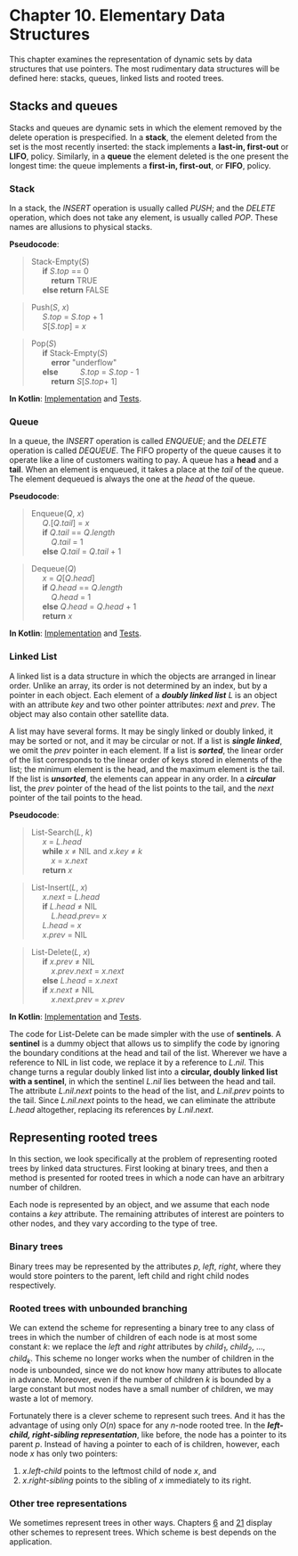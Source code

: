 Chapter 10. Elementary Data Structures
======================================

This chapter examines the representation of dynamic sets by data structures that use pointers.
The most rudimentary data structures will be defined here: stacks, queues, linked lists and rooted trees.

## Stacks and queues

Stacks and queues are dynamic sets in which the element removed by the delete operation is prespecified.
In a **stack**, the element deleted from the set is the most recently inserted: the stack implements a **last-in, first-out** or **LIFO**, policy.
Similarly, in a **queue** the element deleted is the one present the longest time: the queue implements a **first-in, first-out**, or **FIFO**, policy.

### Stack

In a stack, the _INSERT_ operation is usually called _PUSH_; and the _DELETE_ operation, which does not take any element, is usually called _POP_.
These names are allusions to physical stacks.


**Pseudocode**:
>Stack-Empty(_S_)  
&nbsp;&nbsp;&nbsp;&nbsp;    **if** _S_._top_ == 0  
&nbsp;&nbsp;&nbsp;&nbsp;&nbsp;&nbsp;&nbsp;&nbsp;        **return** TRUE  
&nbsp;&nbsp;&nbsp;&nbsp;    **else return** FALSE  

>Push(_S_, _x_)  
&nbsp;&nbsp;&nbsp;&nbsp;    _S_._top_ = _S_._top_ + 1  
&nbsp;&nbsp;&nbsp;&nbsp;    _S_\[_S_._top_] = _x_  

>Pop(_S_)  
&nbsp;&nbsp;&nbsp;&nbsp;    **if** Stack-Empty(_S_)  
&nbsp;&nbsp;&nbsp;&nbsp;&nbsp;&nbsp;&nbsp;&nbsp;        **error** "underflow"  
&nbsp;&nbsp;&nbsp;&nbsp;    **else** 
&nbsp;&nbsp;&nbsp;&nbsp;&nbsp;&nbsp;&nbsp;&nbsp;        _S_._top_ = _S_._top_ - 1  
&nbsp;&nbsp;&nbsp;&nbsp;&nbsp;&nbsp;&nbsp;&nbsp;        **return** _S_\[_S_._top_+ 1]  

**In Kotlin**: [Implementation](../src/main/kotlin/chapter10/Stack.kt) and [Tests](../src/test/kotlin/chapter10/StackTest.kt).

### Queue

In a queue, the _INSERT_ operation is called _ENQUEUE_; and the _DELETE_ operation is called _DEQUEUE_.
The FIFO property of the queue causes it to operate like a line of customers waiting to pay.
A queue has a **head** and a **tail**. 
When an element is enqueued, it takes a place at the _tail_ of the queue. 
The element dequeued is always the one at the _head_ of the queue. 


**Pseudocode**:
>Enqueue(_Q_, _x_)  
&nbsp;&nbsp;&nbsp;&nbsp;    _Q_.\[_Q_._tail_] = _x_  
&nbsp;&nbsp;&nbsp;&nbsp;    **if** _Q_._tail_ == _Q_._length_  
&nbsp;&nbsp;&nbsp;&nbsp;&nbsp;&nbsp;&nbsp;&nbsp;        _Q_._tail_ = 1  
&nbsp;&nbsp;&nbsp;&nbsp;    **else** _Q_._tail_ = _Q_._tail_ + 1  

>Dequeue(_Q_)  
&nbsp;&nbsp;&nbsp;&nbsp;    _x_ = _Q_\[_Q_._head_]  
&nbsp;&nbsp;&nbsp;&nbsp;    **if** _Q_._head_ == _Q_._length_  
&nbsp;&nbsp;&nbsp;&nbsp;&nbsp;&nbsp;&nbsp;&nbsp;        _Q_._head_ = 1  
&nbsp;&nbsp;&nbsp;&nbsp;    **else** _Q_._head_ = _Q_._head_ + 1  
&nbsp;&nbsp;&nbsp;&nbsp;    **return** _x_  

**In Kotlin**: [Implementation](../src/main/kotlin/chapter10/Queue.kt) and [Tests](../src/test/kotlin/chapter10/QueueTest.kt).

### Linked List

A linked list is a data structure in which the objects are arranged in linear order.
Unlike an array, its order is not determined by an index, but by a pointer in each object.
Each element of a _**doubly linked list**_ _L_ is an object with an attribute _key_ and two other pointer attributes: _next_ and _prev_.
The object may also contain other satellite data.

A list may have several forms.
It may be singly linked or doubly linked, it may be sorted or not, and it may be circular or not.
If a list is _**single linked**_, we omit the _prev_ pointer in each element.
If a list is _**sorted**_, the linear order of the list corresponds to the linear order of keys stored in elements of the list; the minimum element is the head, and the maximum element is the tail.
If the list is _**unsorted**_, the elements can appear in any order.
In a _**circular**_ list, the _prev_ pointer of the head of the list points to the tail, and the _next_ pointer of the tail points to the head.

**Pseudocode**:
>List-Search(_L_, _k_)  
&nbsp;&nbsp;&nbsp;&nbsp;    _x_ = _L_._head_  
&nbsp;&nbsp;&nbsp;&nbsp;    **while** _x_ ≠ NIL and _x_._key_ ≠ _k_  
&nbsp;&nbsp;&nbsp;&nbsp;&nbsp;&nbsp;&nbsp;&nbsp;        _x_ = _x_._next_  
&nbsp;&nbsp;&nbsp;&nbsp;    **return** _x_  

>List-Insert(_L_, _x_)  
&nbsp;&nbsp;&nbsp;&nbsp;    _x_._next_ = _L_._head_  
&nbsp;&nbsp;&nbsp;&nbsp;    **if** _L_._head_ ≠ NIL  
&nbsp;&nbsp;&nbsp;&nbsp;&nbsp;&nbsp;&nbsp;&nbsp;        _L_._head_._prev_= _x_  
&nbsp;&nbsp;&nbsp;&nbsp;    _L_._head_ = _x_  
&nbsp;&nbsp;&nbsp;&nbsp;    _x_._prev_ = NIL  

>List-Delete(_L_, _x_)  
&nbsp;&nbsp;&nbsp;&nbsp;    **if** _x_._prev_ ≠ NIL  
&nbsp;&nbsp;&nbsp;&nbsp;&nbsp;&nbsp;&nbsp;&nbsp;        _x_._prev_._next_ = _x_._next_  
&nbsp;&nbsp;&nbsp;&nbsp;    **else** _L_._head_ = _x_._next_  
&nbsp;&nbsp;&nbsp;&nbsp;    **if** _x_._next_ ≠ NIL  
&nbsp;&nbsp;&nbsp;&nbsp;&nbsp;&nbsp;&nbsp;&nbsp;        _x_._next_._prev_ = _x_._prev_  

**In Kotlin**: [Implementation](../src/main/kotlin/chapter10/LinkedList.kt) and [Tests](../src/test/kotlin/chapter10/LinkedListTest.kt).

The code for List-Delete can be made simpler with the use of **sentinels**. 
A **sentinel** is a dummy object that allows us to simplify the code by ignoring the boundary conditions at the head and tail of the list.
Wherever we have a reference to NIL in list code, we replace it by a reference to _L_._nil_.
This change turns a regular doubly linked list into a **circular, doubly linked list with a sentinel**, in which the sentinel _L_._nil_ lies between the head and tail.
The attribute _L_._nil_._next_ points to the head of the list, and _L_._nil_._prev_ points to the tail.
Since _L_._nil_._next_ points to the head, we can eliminate the attribute _L_._head_ altogether, replacing its references by _L_._nil_._next_.

## Representing rooted trees

In this section, we look specifically at the problem of representing rooted trees by linked data structures.
First looking at binary trees, and then a method is presented for rooted trees in which a node can have an arbitrary number of children.

Each node is represented by an object, and we assume that each node contains a _key_ attribute.
The remaining attributes of interest are pointers to other nodes, and they vary according to the type of tree.

### Binary trees

Binary trees may be represented by the attributes _p_, _left_, _right_, where they would store pointers to the parent, left child and right child nodes respectively.

### Rooted trees with unbounded branching

We can extend the scheme for representing a binary tree to any class of trees in which the number of children of each node is at most some constant _k_: 
we replace the _left_ and _right_ attributes by _child<sub>1</sub>_, _child<sub>2</sub>_, ..., _child<sub>k</sub>_.
This scheme no longer works when the number of children in the node is unbounded, since we do not know how many attributes to allocate in advance.
Moreover, even if the number of children _k_ is bounded by a large constant but most nodes have a small number of children, we may waste a lot of memory.

Fortunately there is a clever scheme to represent such trees. And it has the advantage of using only _O_(_n_) space for any _n_-node rooted tree.
In the _**left-child, right-sibling representation**_, like before, the node has a pointer to its parent _p_. 
Instead of having a pointer to each of is children, however, each node _x_ has only two pointers:
1. _x_._left-child_ points to the leftmost child of node _x_, and
2. _x_._right-sibling_ points to the sibling of _x_ immediately to its right.

### Other tree representations

We sometimes represent trees in other ways. 
Chapters [6](6.00.md) and [21](21.md) display other schemes to represent trees.
Which scheme is best depends on the application.



